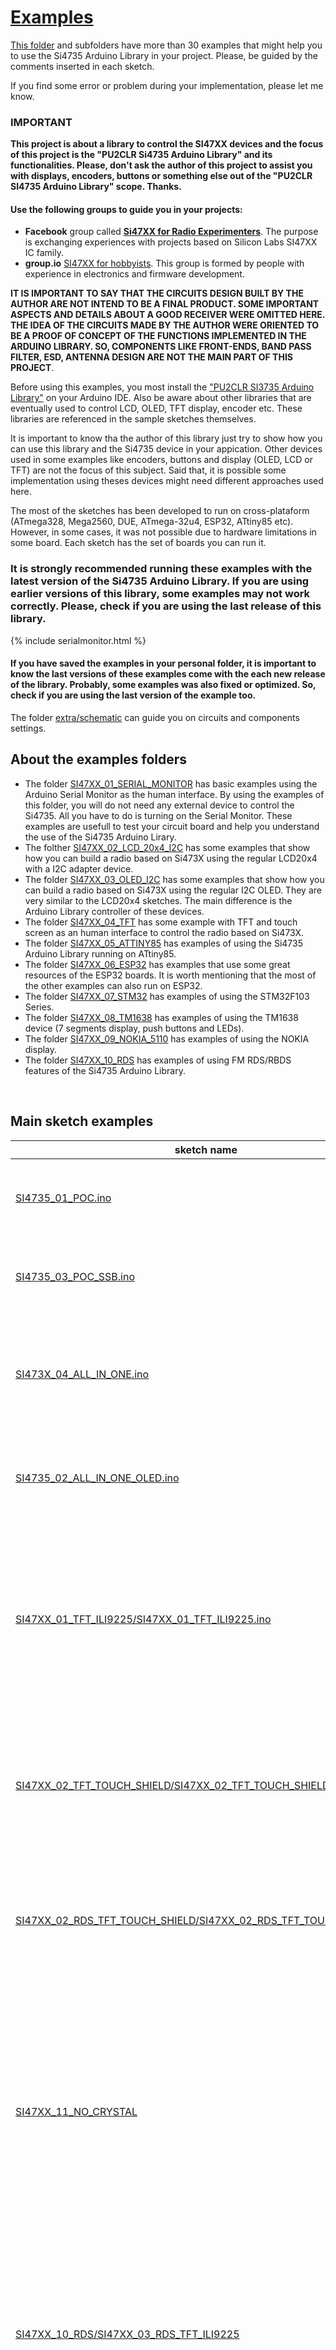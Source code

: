# [Examples](https://pu2clr.github.io/SI4735/examples)

[This folder](https://github.com/pu2clr/SI4735/tree/master/examples) and subfolders have more than 30 examples that might help you to use the Si4735 Arduino Library in your project. Please, be guided by the comments inserted in each sketch.

If you find some error or problem during your implementation, please let me know. 

### IMPORTANT

__This project is about a library to control the SI47XX devices and the focus of this project is the "PU2CLR Si4735 Arduino Library" and its functionalities. Please, don't ask the author of this project to assist you with displays, encoders, buttons or something else out of the "PU2CLR SI4735 Arduino Library" scope. Thanks.__

#### Use the following groups to guide you in your projects: 

* __Facebook__ group called [__Si47XX for Radio Experimenters__](https://www.facebook.com/groups/532613604253401/). The purpose is exchanging experiences with projects based on Silicon Labs  SI47XX IC family. 
* __group.io__ [SI47XX for hobbyists](https://groups.io/g/si47xx). This group is formed by people with experience in electronics and firmware development. 
  

__IT IS IMPORTANT TO SAY THAT THE CIRCUITS DESIGN BUILT BY THE AUTHOR ARE NOT INTEND TO BE A FINAL PRODUCT. SOME IMPORTANT ASPECTS AND DETAILS ABOUT A GOOD RECEIVER WERE OMITTED HERE. THE IDEA OF THE CIRCUITS MADE BY THE AUTHOR WERE ORIENTED TO BE A PROOF OF CONCEPT OF THE FUNCTIONS IMPLEMENTED IN THE ARDUINO LIBRARY. SO, COMPONENTS LIKE FRONT-ENDS, BAND PASS FILTER,  ESD, ANTENNA DESIGN ARE NOT THE MAIN PART OF THIS PROJECT__.


Before using this examples, you most install the ["PU2CLR SI3735 Arduino Library"](https://github.com/pu2clr/SI4735#library-installation) on your Arduino IDE. Also be aware about other libraries that are eventually used to control LCD, OLED, TFT display, encoder etc. These libraries are referenced in the sample sketches themselves.

It is important to know tha the author of this library  just try to show how you can use this library and the Si4735 device in your appication. Other devices used in some examples like encoders, buttons and display (OLED, LCD or TFT) are not the focus of this subject. Said that, it is possible some implementation using theses devices might need different approaches used here.

The most of the sketches has been developed to run on cross-plataform (ATmega328, Mega2560, DUE, ATmega-32u4, ESP32, ATtiny85 etc). However, in some cases, it was not possible due to hardware limitations in some board. Each sketch has the set of boards you can run it.  

### It is strongly recommended running these examples with the latest version of the Si4735 Arduino Library. If you are using earlier versions of this library, some examples may not work correctly. Please, check if you are using the last release of this library.

{% include serialmonitor.html %}


#### If you have saved the examples in your personal folder, it is important to know the last versions of these examples come with the each new release of the library. Probably, some examples was also fixed or optimized. So, check if you are using the last version of the example too.


The folder [extra/schematic](https://github.com/pu2clr/SI4735/tree/master/extras/schematic) can guide you on circuits and components settings.  


## About the examples folders

* The folder [SI47XX_01_SERIAL_MONITOR](https://github.com/pu2clr/SI4735/tree/master/examples/SI47XX_01_SERIAL_MONITOR) has basic examples using the Arduino Serial Monitor as the human interface.
By using the examples of this folder, you will do not need any external device to control the Si4735. All you have to do is turning on the Serial Monitor. These examples are usefull to test your circuit board and help you understand the use of the Si4735 Arduino Lirary.
* The folther [SI47XX_02_LCD_20x4_I2C](https://github.com/pu2clr/SI4735/tree/master/examples/SI47XX_02_LCD_20x4_I2C) has some examples that show how you can build a radio based on Si473X using the regular LCD20x4 with a I2C adapter device.
* The folder [SI47XX_03_OLED_I2C](https://github.com/pu2clr/SI4735/tree/master/examples/SI47XX_03_OLED_I2C) has some examples that show how you can build a radio based on Si473X using the regular I2C OLED. They are very similar to the LCD20x4 sketches. The main difference is the Arduino Library controller of these devices.  
* The folder [SI47XX_04_TFT](https://github.com/pu2clr/SI4735/tree/master/examples/SI47XX_04_TFT) has some example with TFT and touch screen as an human interface to control the radio based on Si473X.
* The folder [SI47XX_05_ATTINY85](https://github.com/pu2clr/SI4735/tree/master/examples/SI47XX_05_ATTINY85) has examples of using the Si4735 Arduino Library running on ATtiny85.
* The folder [SI47XX_06_ESP32](https://github.com/pu2clr/SI4735/tree/master/examples/SI47XX_06_ESP32) has examples that use some great resources of the ESP32 boards. It is worth mentioning that the most of the other examples can also run on ESP32.
* The folder [SI47XX_07_STM32](https://github.com/pu2clr/SI4735/tree/master/examples/SI47XX_07_STM32) has examples of using the STM32F103 Series.
* The folder [SI47XX_08_TM1638](https://github.com/pu2clr/SI4735/tree/master/examples/SI47XX_08_TM1638) has examples of using the TM1638 device (7 segments display, push buttons and LEDs).
* The folder [SI47XX_09_NOKIA_5110](https://github.com/pu2clr/SI4735/tree/master/examples/SI47XX_09_NOKIA_5110) has examples of using the NOKIA display.
* The folder [SI47XX_10_RDS](https://github.com/pu2clr/SI4735/tree/master/examples/SI47XX_10_RDS) has examples of using FM RDS/RBDS features of the Si4735 Arduino Library.


<BR>

## Main sketch examples

| sketch name | description |
| ----------- | ----------- |
| [SI4735_01_POC.ino](https://github.com/pu2clr/SI4735/blob/master/examples/SI47XX_01_SERIAL_MONITOR/SI4735_01_POC/SI4735_01_POC.ino) | Circuit test. Receiver AM (MW and SW) and FM. This sketch uses the Arduino IDE Serial Monitor  |
| [SI4735_03_POC_SSB.ino](https://github.com/pu2clr/SI4735/blob/master/examples/SI47XX_01_SERIAL_MONITOR/SI4735_03_POC_SSB/SI4735_03_POC_SSB.ino) | This receiver implements shows how to use patch and SSB via Arduino IDE Serial Monitor  |
| [SI473X_04_ALL_IN_ONE.ino](https://github.com/pu2clr/SI4735/blob/master/examples/SI47XX_02_LCD_20x4_I2C/SI473X_04_ALL_IN_ONE/SI473X_04_ALL_IN_ONE.ino) | This sketch uses I2C LiquidCrystal/LCD, buttons and  Encoder. It is a receiver FM, AM (MW and SW) and SSB (LSB and USB) |
| [SI4735_02_ALL_IN_ONE_OLED.ino](https://github.com/pu2clr/SI4735/blob/master/examples/SI47XX_03_OLED_I2C/SI4735_02_ALL_IN_ONE_OLED/SI4735_02_ALL_IN_ONE_OLED.ino)|  This sketch uses I2C OLED/I2C, buttons and  Encoder. It is a FM, AM (MW and SW) and SSB (LSB and USB) |
| [SI47XX_01_TFT_ILI9225/SI47XX_01_TFT_ILI9225.ino](https://github.com/pu2clr/SI4735/blob/master/examples/SI47XX_04_TFT/SI47XX_01_TFT_ILI9225/SI47XX_01_TFT_ILI9225.ino) | This sketch uses an Arduino Pro Mini, 3.3V (8MZ) with a SPI TFT from MICROYUM (2" - 176 x 220). It is also a complete radio capable to tune LW, MW, SW on AM and SSB mode and also receive the regular comercial stations.|
| [SI47XX_02_TFT_TOUCH_SHIELD/SI47XX_02_TFT_TOUCH_SHIELD.ino](https://github.com/pu2clr/SI4735/blob/master/examples/SI47XX_04_TFT/SI47XX_02_TFT_TOUCH_SHIELD/SI47XX_02_TFT_TOUCH_SHIELD.ino)  | This sketch uses the mcufriend TFT touch Display Shield.   You can use it on Mega2560 and Arduino DUE. It is a receiver FM, AM (MW and SW) and SSB (LSB and USB) | [SI47XX_01_ATTINY85_LCD_16x2_I2C.ino](https://github.com/pu2clr/SI4735/blob/master/examples/SI47XX_05_ATTINY85/SI47XX_01_ATTINY85_LCD_16x2_I2C/SI47XX_01_ATTINY85_LCD_16x2_I2C.ino) | Test and validation of the SI4735 Arduino Library on ATtiny85. This sketch uses a LCD 16x2 and buttons |
| [SI47XX_02_RDS_TFT_TOUCH_SHIELD/SI47XX_02_RDS_TFT_TOUCH_SHIELD.ino](https://github.com/pu2clr/SI4735/blob/master/examples/SI47XX_10_RDS/SI47XX_02_RDS_TFT_TOUCH_SHIELD/SI47XX_02_RDS_TFT_TOUCH_SHIELD.ino) | This sketch uses the mcufriend TFT touch Display Shield.  You can use it on Mega2560 or DUE. It is a FM/RDS, AM (LW,MW and SW) and SSB example |
|[SI47XX_11_NO_CRYSTAL](https://github.com/pu2clr/SI4735/tree/master/examples/SI47XX_11_NO_CRYSTAL) | The examples found on this folder will show you how to configure the SI473X device with external oscillators (TCXO, Active Crystal, configurable clock generators like SI5351 etc). It can be useful to improve the stability of the system by using more precise oscillators instead of regular passive crystals. |
| [SI47XX_10_RDS/SI47XX_03_RDS_TFT_ILI9225](https://github.com/pu2clr/SI4735/tree/master/examples/SI47XX_10_RDS/SI47XX_03_RDS_TFT_ILI9225) | FM/RDS AM and SSB receiver. This sketch uses an Arduino Pro Mini, 3.3V (8MZ) with a SPI TFT from MICROYUM (2" - 176 x 220). It is also a complete radio capable to tune LW, MW, SW on AM and SSB mode and also receive the  regular comercial stations |
| [SI47XX_KITS](https://github.com/pu2clr/SI4735/tree/master/examples/SI47XX_KITS)| This folder has implementations based on this library that are running in some famous KIT based on SI4735-D60 and SI4732-A10 |
| [SI473X_12_MORSE_CODE_READOUT](https://github.com/pu2clr/SI4735/tree/master/examples/SI473X_12_MORSE_CODE_READOUT) | This example demonstrates a way to report the current status of the receiver via Morse Code. |
| [iOS and Android Remote Control](https://github.com/pu2clr/SI4735/tree/master/examples/SI47XX_10_MOBILE_PHONE) | This example shows a way to use your smartphone as a remote control. |


<BR>

# Arduino Tips


## How to compile and upload sketches

This library was developed to work with Arduino environment. There are many enviroment that you can use to compile and upload Arduino sketches to your board.  The list below shows some of them: 

* [Arduino IDE](https://www.arduino.cc/en/software)
* [Visual Studio with Arduino extensions](https://marketplace.visualstudio.com/items?itemName=VisualMicro.ArduinoIDEforVisualStudio)
* [PlatformIO](https://dronebotworkshop.com/platformio/)
* [Arduino Command Line - arduino-cli](https://www.arduino.cc/pro/cli) 
  

The most popular environment to write sketch, compile and upload is the [Arduino IDE](https://www.arduino.cc/en/software).
After installing the [PU2CLR Si4735 Library on Arduino IDE](https://youtu.be/M9h-tlV_l-k) you can compile and upload any sketch available here by using the Menu examples of the Arduino IDE. Whatch the video [Installing PU2CLR Si4735 Library on Arduino IDE](https://youtu.be/M9h-tlV_l-k) to know how to compile, upload and run Arduino Application.

Another way to compile and upload sketches to Arduino board is using the [arduino-cli](https://www.arduino.cc/pro/cli). 
See the section below for details.  

<BR>

## Arduino CLI - A faster alternative to the Arduino IDE

Arduino CLI (arduino-cli) is a solution that allows you to compile, build, upload, manage boards and libraries via shell command lines. This way, you do not need to use the traditional Arduino IDE. Depending on the development environment you use, arduino-cli may be more appropriate, given it consumes less computer resources. You will notice that the arduino-cli allows compiles and uploades process faster. There is, however, the drawback of being a less intuitive environment than the Arduino IDE, offering a longer learning time for most users. The links below can help you to know more about arduino-cli. 

* [Click here for more detail about arduino-cli](https://arduino.github.io/arduino-cli/0.21/).
* [Getting started](https://arduino.github.io/arduino-cli/0.21/getting-started/)
* [Click here to watch a video about the arduino-cli](https://youtu.be/J-qGn1eEidA)


### [Installing via Homebrew (macOS/Linux)](https://arduino.github.io/arduino-cli/0.21/installation/)

The easier way to install arduino-cli on your Linux or MACOS system is shown below.

```bash
$ brew update
$ brew install arduino-cli
```

More about installing arduino-cli on Linux, MACOS and Windows, go to [https://arduino.github.io/arduino-cli/0.21/installation/](https://arduino.github.io/arduino-cli/0.21/installation/).


### Main commands examples

It is important to say that all boards and libraries installed via your Arduino IDE is used by arduino-cli. I mean, all Arduino environment setup is shared by Arduino IDE and arduino-cli.
This way, if you install a new board via arduino-cli, it will be seen by Arduino IDE and vice-versa. 


### The command below identifies the boards connected to your computer (COM3, COM4, /dev/xxx).

It is very useful to show the boards connected to your computer

```bash
$ arduino-cli board list

Port                            Protocol Type              Board Name                     FQBN                          Core       
/dev/cu.usbmodem14201           serial   Serial Port (USB) Arduino Due (Programming Port) arduino:sam:arduino_due_x_dbg arduino:sam
/dev/cu.usbserial-1410          serial   Serial Port (USB) Unknown     

```

### The command below shows all boards available 

It is very useful to give you the FQBN information to compile and upload the right board. 

```bash
$ arduino-cli board listall
```

### The command below shows the board installed in your environment.

```bash
$ arduino-cli core list

Board Name                                       FQBN                                            
3D printer boards                                STM32:stm32:3dprinter                           
4D Systems gen4 IoD Range                        esp8266:esp8266:gen4iod                         
AI Thinker ESP32-CAM                             esp32:esp32:esp32cam
.
.
.
Arduino Due (Native USB Port)                    arduino:sam:arduino_due_x                       
Arduino Due (Programming Port)                   arduino:sam:arduino_due_x_dbg   
.
.
.
Arduino Nano                                     arduino:avr:nano                                
Arduino Nano 33 BLE                              arduino:mbed_nano:nano33ble      
.
.
.   
Arduino Uno                                      arduino:avr:uno       
```

#### Example: 

```bash
$ arduino-cli core list
  

ID                   Installed Latest Name                                                    
arduino:avr          1.8.5     1.8.5  Arduino AVR Boards                                      
arduino:mbed_nano    3.0.0     3.0.0  Arduino Mbed OS Nano Boards                             
arduino:mbed_rp2040  3.0.0     3.0.0  Arduino Mbed OS RP2040 Boards                           
arduino:sam          1.6.12    1.6.12 Arduino SAM Boards (32-bits ARM Cortex-M3)              
arduino:samd         1.8.13    1.8.13 Arduino SAMD Boards (32-bits ARM Cortex-M0+)            
atmel-avr-xminis:avr 0.6.0     0.6.0  Atmel AVR Xplained-minis                                
attiny:avr           1.0.2     1.0.2  ATtiny Microcontrollers                                 
ATTinyCore:avr       1.5.2     1.5.2  ATTinyCore                                              
esp32:esp32          2.0.2     2.0.2  ESP32 Arduino                                           
esp8266:esp8266      3.0.2     3.0.2  ESP8266 Boards (3.0.2)                                  
MegaCore:avr         2.1.3     2.1.3  MegaCore                                                
MightyCore:avr       2.1.3     2.1.3  MightyCore                                              
MiniCore:avr         2.1.3     2.1.3  MiniCore                                                
rp2040:rp2040        1.13.0    1.13.0 Raspberry Pi RP2040 Boards(1.13.0)                      
Seeeduino:samd       1.8.2     1.8.2  Seeed SAMD (32-bits ARM Cortex-M0+ and Cortex-M4) Boards
STM32:stm32          1.9.0     1.9.0  STM32 Boards (selected from submenu)  
teensy:avr           1.56.1    1.56.1 Teensyduino                    
```


### The command below just compiles the sketch SI47XX_01_SERIAL_MONITOR/SI4735_01_POC for an Arduino Nano

```bash
$ arduino-cli compile -b arduino:avr:nano ./SI47XX_01_SERIAL_MONITOR/SI4735_01_POC
```

### The command below compiles and uploads the sketch into the Arduino Nano board 

```bash
$ arduino-cli compile  -b arduino:avr:nano -u -p yourPort ./SI47XX_01_SERIAL_MONITOR/SI4735_01_POC. 
```
Where __yourPort__ can be COM3, COM4, COM(N) if you are using Microsoft Windows; or /dev/XXX if you are using unix like SO (Linux or  MacOS).


### Example using Arduino DUE connected to a MACOS

```bash
$ arduino-cli compile --fqbn arduino:sam:arduino_due_x -u -p /dev/cu.usbmodem14201  ./SI47XX_10_RDS/SI47XX_02_RDS_TFT_TOUCH_SHIELD_35_V2
```


__See command arduino-cli board list below to know how to get the port.__


### Example using Arduino Mega

```bash
$ arduino-cli compile --fqbn arduino:avr:mega -u -p /dev/cu.usbserial-1410  ./SI47XX_10_RDS/SI47XX_02_RDS_TFT_TOUCH_SHIELD_35_V2
```

If you need the .hex, .elf or  .bin files you can use 

```bash
$ arduino-cli compile --fqbn arduino:avr:mega --build-path /Users/UserName/Downloads ./SI47XX_10_RDS/SI47XX_02_RDS_TFT_TOUCH_SHIELD_35_V2
```

### Example using ESP32

#### Example using ESP32 DEVMODE

```bash
$ arduino-cli compile --fqbn esp32:esp32:esp32-poe-iso -u -dev -u -p /dev/cu.usbserial-0001  ./SI47XX_KITS/THIAGO_LIMA/GERT_BAAK/SI4735_2.8_TFT_SI5351_V4.2
```
where /dev/cu.usbserial-0001 is the Port device. It can be different in your environment. Check it via __arduino-cli board list__ command. 

#### Example using ESP32 LOLIN32 

```bash
arduino-cli compile --fqbn esp32:esp32:lolin32 -u -p /dev/cu.usbserial-00874A3C ./SI47XX_KITS/THIAGO_LIMA/GERT_BAAK/SI4735_2.8_TFT_SI5351_V4.2 -v
```

### Example using STM32 (compiling only)

arduino-cli compile --fqbn STM32:stm32:Nucleo_64 ./SI47XX_KITS/PLAMEN/PU2CLR_SI5351_SI4732_STM32


#### To know the right port you have to use, try the command below: 

```bash
$ arduino-cli board list
```


#### arduino-cli board list command example 

```bash
arduino-cli board list
Port                            Protocol Type              Board Name                     FQBN                          Core       
/dev/cu.usbmodem14201           serial   Serial Port (USB) Arduino Due (Programming Port) arduino:sam:arduino_due_x_dbg arduino:sam
```

#### arduino-cli compile and upload on Arduino DUE

```bash
$ arduino-cli compile --fqbn arduino:sam:arduino_due_x -u -p /dev/cu.usbmodem14201  ./SI47XX_10_RDS/SI47XX_02_RDS_TFT_TOUCH_SHIELD_35_V2
  
Sketch uses 90896 bytes (17%) of program storage space. Maximum is 524288 bytes.
Atmel SMART device 0x285e0a60 found
Erase flash
done in 0.033 seconds

Write 93876 bytes to flash (367 pages)
[==============================] 100% (367/367 pages)
done in 18.038 seconds
Set boot flash true
CPU reset.
```

##### arduino-cli board list command with two devices connected to the computer at the same time (Arduino DUE and Arduino Mega)

The command below show two Arduino boards connected to the computer at the same time. The first is an Arduino DUE as deteiled below and the second is an Arduino Mega with no details.
Unfortunatly, in some cases, the Arduino IDE and arduino-cli can not show details about the divice connected to the computer. In this case, you have to conclude this by yourself. 

```bash
$ arduino-cli board list

Port                            Protocol Type              Board Name                     FQBN                          Core       
/dev/cu.usbmodem14201           serial   Serial Port (USB) Arduino Due (Programming Port) arduino:sam:arduino_due_x_dbg arduino:sam
/dev/cu.usbserial-1410          serial   Serial Port (USB) Unknown     

```

##### arduino-cli board list command with two devices connected at the same time (Arduino Yún and Arduino Micro)

```bash

$ arduino-cli board list

Port                            Protocol Type              Board Name    FQBN              Core       
/dev/cu.usbmodem14101           serial   Serial Port (USB) Arduino Yún   arduino:avr:yun   arduino:avr
/dev/cu.usbmodem14201           serial   Serial Port (USB) Arduino Micro arduino:avr:micro arduino:avr
```


The table below show some Arduino board FQBN

| Board Name | FQBN | 
| ---------- | ---- |                                      
| Arduino DUE                         | arduino:sam:arduino_due_x |                        
| Arduino Duemilanove or Diecimila    | arduino:avr:diecimila  |                                    
| Arduino Ethernet                    | arduino:avr:ethernet   |                                                                
| Arduino Industrial 101              | arduino:avr:chiwawa    |                   
| Arduino Leonardo                    | arduino:avr:leonardo   |                                   
| Arduino M0                          | arduino:samd:mzero_bl  |                   
| Arduino M0 Pro (Native USB Port)    | arduino:samd:mzero_pro_bl  |                
| Arduino M0 Pro (Programming Port)   | arduino:samd:mzero_pro_bl_dbg |                            
| Arduino MKR WiFi 1010               | arduino:samd:mkrwifi1010 |                                                   
| Arduino Mega 2560                   | arduino:avr:mega         |                 
| Arduino Micro                       | arduino:avr:micro        |                 
| Arduino Mini                        | arduino:avr:mini         |                 
| Arduino NANO 33 IoT                 | arduino:samd:nano_33_iot |                               
| Arduino Nano                        | arduino:avr:nano         |                              
| Arduino Pro or Pro Mini             | arduino:avr:pro          |                                                    
| Arduino Uno                         | arduino:avr:uno          |                 
| Arduino Uno WiFi                    | arduino:avr:unowifi      |                                
| Arduino Yún                         | arduino:avr:yun          |                 
| Arduino Yún Mini                    | arduino:avr:yunmini      |                 
| Arduino Zero (Native USB Port)      | arduino:samd:arduino_zero_native |          
| Arduino Zero (Programming Port)     | arduino:samd:arduino_zero_edbg  |                        
| ESP32 Dev Mode                      | esp32:esp32:esp32-poe-is |
| ESP32 LOLIN                         | esp32:esp32:lolin32 |
| ESP8266                             | esp8266:esp8266:generic |  
| Raspberry Pi Pico                   | rp2040:rp2040:rpipico | 
| Seeeduino XIAO                      | Seeeduino:samd:seeed_XIAO_m0 |          
| STM32                               | STM32:stm32:Nucleo_64 | 

type __arduino-cli board listall__ to see all boards available.



## Dealing images with TFT display 

It can be very useful to improve the visual interface to your project.

* First, convert your image to C/C++ code. To do that, you can use this tools:[https://www.mischianti.org/images-to-byte-array-online-converter-cpp-arduino/](https://www.mischianti.org/images-to-byte-array-online-converter-cpp-arduino/).
  * Use the following parameters to create the C/C++ based on image you want to convert;
    * scretch to fill canvas;
    * Arduino code, single bitmaps;
    * Horizontal - 2 bytes per pixel (565);
    * User Identifier: yourImage (an C/C++ valiable name);
    * Click on Generate button
* Check the firt line genereted by the app: __const uint16_t YourImage [] PROGMEM = {__ ....
* Copy and paste of the code generetaed by the app to a .h file (create a empity .h file and then paste the C/C++ code. example: yourImage.h);
* Include the created .h file (yourImage.h) in your sketch main code (example: #include "./images/yourImage.h");
* Finally, call the Adafruit_GFX function: tft.drawRGBBitmap(0, 0, yourImage, 168, 120); 

